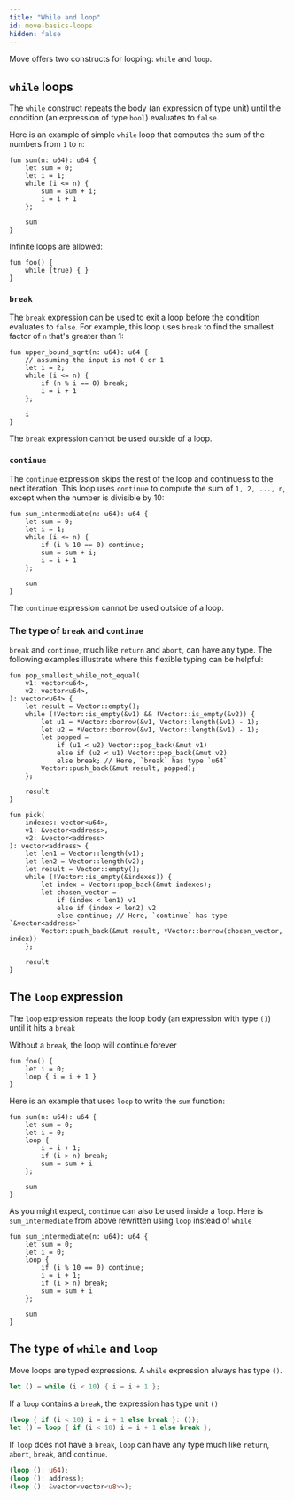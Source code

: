 ```yaml
---
title: "While and loop"
id: move-basics-loops
hidden: false
---
```

Move offers two constructs for looping: `while` and `loop`.

## `while` loops
The `while` construct repeats the body (an expression of type unit) until the condition (an expression of type `bool`) evaluates to `false`.

Here is an example of simple `while` loop that computes the sum of the numbers from `1` to `n`:
```rust=
fun sum(n: u64): u64 {
    let sum = 0;
    let i = 1;
    while (i <= n) {
        sum = sum + i;
        i = i + 1
    };

    sum
}
```
Infinite loops are allowed:
```rust=
fun foo() {
    while (true) { }
}
```

### `break`

The `break` expression can be used to exit a loop before the condition evaluates to `false`. For example, this loop uses `break` to find the smallest factor of `n` that's greater than 1:
```rust=
fun upper_bound_sqrt(n: u64): u64 {
    // assuming the input is not 0 or 1
    let i = 2;
    while (i <= n) {
        if (n % i == 0) break;
        i = i + 1
    };

    i
}
```

The `break` expression cannot be used outside of a loop.

### `continue`
The `continue` expression skips the rest of the loop and continuess to the next iteration. This loop uses `continue` to compute the sum of `1, 2, ..., n`, except when the number is divisible by 10:
```rust=
fun sum_intermediate(n: u64): u64 {
    let sum = 0;
    let i = 1;
    while (i <= n) {
        if (i % 10 == 0) continue;
        sum = sum + i;
        i = i + 1
    };

    sum
}
```

The `continue` expression cannot be used outside of a loop.

### The type of `break` and `continue`

`break` and `continue`, much like `return` and `abort`, can have any type. The following examples illustrate where this flexible typing can be helpful:

```rust=
fun pop_smallest_while_not_equal(
    v1: vector<u64>,
    v2: vector<u64>,
): vector<u64> {
    let result = Vector::empty();
    while (!Vector::is_empty(&v1) && !Vector::is_empty(&v2)) {
        let u1 = *Vector::borrow(&v1, Vector::length(&v1) - 1);
        let u2 = *Vector::borrow(&v1, Vector::length(&v1) - 1);
        let popped =
            if (u1 < u2) Vector::pop_back(&mut v1)
            else if (u2 < u1) Vector::pop_back(&mut v2)
            else break; // Here, `break` has type `u64`
        Vector::push_back(&mut result, popped);
    };

    result
}
```
```rust=
fun pick(
    indexes: vector<u64>,
    v1: &vector<address>,
    v2: &vector<address>
): vector<address> {
    let len1 = Vector::length(v1);
    let len2 = Vector::length(v2);
    let result = Vector::empty();
    while (!Vector::is_empty(&indexes)) {
        let index = Vector::pop_back(&mut indexes);
        let chosen_vector =
            if (index < len1) v1
            else if (index < len2) v2
            else continue; // Here, `continue` has type `&vector<address>`
        Vector::push_back(&mut result, *Vector::borrow(chosen_vector, index))
    };

    result
}
```

## The `loop` expression
The `loop` expression repeats the loop body (an expression with type `()`) until it hits a `break`

Without a `break`, the loop will continue forever
```rust=
fun foo() {
    let i = 0;
    loop { i = i + 1 }
}
```

Here is an example that uses `loop` to write the `sum` function:
```rust=
fun sum(n: u64): u64 {
    let sum = 0;
    let i = 0;
    loop {
        i = i + 1;
        if (i > n) break;
        sum = sum + i
    };

    sum
}
```
As you might expect, `continue` can also be used inside a `loop`. Here is `sum_intermediate` from above rewritten using `loop` instead of `while`
```rust=
fun sum_intermediate(n: u64): u64 {
    let sum = 0;
    let i = 0;
    loop {
        if (i % 10 == 0) continue;
        i = i + 1;
        if (i > n) break;
        sum = sum + i
    };

    sum
}
```

## The type of `while` and `loop`

Move loops are typed expressions. A `while` expression always has type `()`.
```rust
let () = while (i < 10) { i = i + 1 };
```

If a `loop` contains a `break`, the expression has type unit `()`

```rust
(loop { if (i < 10) i = i + 1 else break }: ());
let () = loop { if (i < 10) i = i + 1 else break };
```

If `loop` does not have a `break`, `loop` can have any type much like `return`, `abort`, `break`, and `continue`.
```rust
(loop (): u64);
(loop (): address);
(loop (): &vector<vector<u8>>);
```